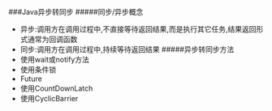 ###Java异步转同步
#####同步/异步概念
* 异步:调用方在调用过程中,不直接等待返回结果,而是执行其它任务,结果返回形式通常为回调函数
* 同步:调用方在调用过程中,持续等待返回结果
#####异步转同步方法
* 使用wait或notify方法
* 使用条件锁
* Future
* 使用CountDownLatch
* 使用CyclicBarrier
